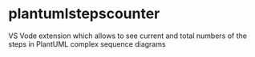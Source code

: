 # plantumlstepscounter
VS Vode extension which allows to see current and total numbers of the steps in PlantUML complex sequence diagrams

